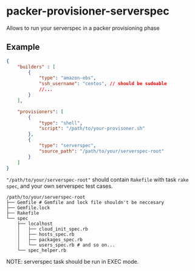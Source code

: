 # packer-provisioner-serverspec

Allows to run your serverspec in a packer provisioning phase

## Example

```json
{
    "builders" : [
        {
            "type": "amazon-ebs",
            "ssh_username": "centos", // should be sudoable
            //...
        }
    ],

    "provisioners": [
        {
            "type": "shell",
            "script": "/path/to/your-provisoner.sh"
        },
        {
            "type": "serverspec",
            "source_path": "/path/to/your/serverspec-root"
        }
    ]
}
```

`"/path/to/your/serverspec-root"` should contain `Rakefile` with task `rake spec`,
and your own serverspec test cases.

```
/path/to/your/serverspec-root
├── Gemfile # Gemfile and lock file shouldn't be neccesary
├── Gemfile.lock
├── Rakefile
└── spec
    ├── localhost
    │   ├── cloud_init_spec.rb
    │   ├── hosts_spec.rb
    │   ├── packages_spec.rb
    │   └── users_spec.rb # and so on...
    └── spec_helper.rb

```

NOTE: serverspec task should be run in EXEC mode.
